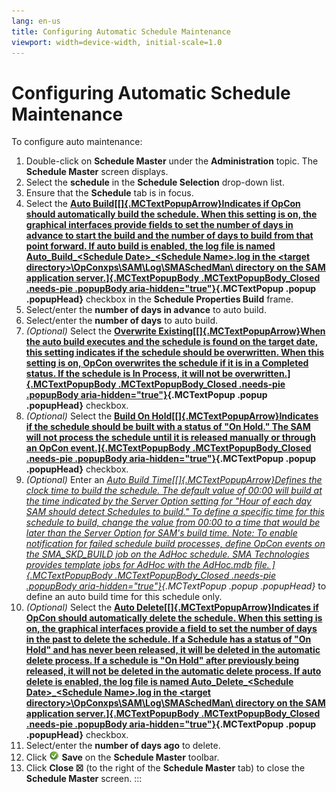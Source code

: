 ```yaml
---
lang: en-us
title: Configuring Automatic Schedule Maintenance
viewport: width=device-width, initial-scale=1.0
---
```


#  Configuring Automatic Schedule Maintenance

To configure auto maintenance:

1.  Double-click on **Schedule Master** under the **Administration**
    topic. The **Schedule Master** screen displays.
2.  Select the **schedule** in the **Schedule Selection** drop-down
    list.
3.  Ensure that the **Schedule** tab is in focus.
4.  Select the **[Auto Build[[]{.MCTextPopupArrow}Indicates if OpCon     should automatically build the schedule. When this setting is on,
    the graphical interfaces provide fields to set the number of days in
    advance to start the build and the number of days to build from that
    point forward. If auto build is enabled, the log file is named
    Auto_Build\_\<Schedule Date\>\_\<Schedule Name\>.log in the \<target
    directory\>\\OpConxps\\SAM\\Log\\SMASchedMan\\ directory on the SAM
    application server.]{.MCTextPopupBody .MCTextPopupBody_Closed
    .needs-pie .popupBody
    aria-hidden="true"}](javascript:void(0)){.MCTextPopup .popup
    .popupHead}** checkbox in the **Schedule Properties Build** frame.
5.  Select/enter the **number of days in advance** to auto build.
6.  Select/enter the **number of days** to auto build.
7.  *(Optional)* Select the **[Overwrite     Existing[[]{.MCTextPopupArrow}When the auto build executes and the
    schedule is found on the target date, this setting indicates if the
    schedule should be overwritten. When this setting is on, OpCon
    overwrites the schedule if it is in a Completed status. If the
    schedule is In Process, it will not be
    overwritten.]{.MCTextPopupBody .MCTextPopupBody_Closed .needs-pie
    .popupBody aria-hidden="true"}](javascript:void(0)){.MCTextPopup
    .popup .popupHead}** checkbox.
8.  *(Optional)* Select the **[Build On     Hold[[]{.MCTextPopupArrow}Indicates if the schedule should be built
    with a status of \"On Hold.\" The SAM will not process the schedule
    until it is released manually or through an OpCon
    event.]{.MCTextPopupBody .MCTextPopupBody_Closed .needs-pie
    .popupBody aria-hidden="true"}](javascript:void(0)){.MCTextPopup
    .popup .popupHead}** checkbox.
9.  *(Optional)* Enter an *[Auto Build     Time[[]{.MCTextPopupArrow}Defines the clock time to build the
    schedule. The default value of 00:00 will build at the time
    indicated by the Server Option setting for \"Hour of each day SAM
    should detect Schedules to build.\" To define a specific time for
    this schedule to build, change the value from 00:00 to a time that
    would be later than the Server Option for SAM\'s build time. Note:
    To enable notification for failed schedule build processes, define
    OpCon events on the SMA_SKD_BUILD job on the AdHoc schedule. SMA
    Technologies provides template jobs for AdHoc with the AdHoc.mdb
    file. ]{.MCTextPopupBody .MCTextPopupBody_Closed .needs-pie
    .popupBody aria-hidden="true"}](javascript:void(0)){.MCTextPopup
    .popup .popupHead}* to define an auto build time for this schedule
    only.
10. *(Optional)* Select the **[Auto     Delete[[]{.MCTextPopupArrow}Indicates if OpCon should automatically
    delete the schedule. When this setting is on, the graphical
    interfaces provide a field to set the number of days in the past to
    delete the schedule. If a Schedule has a status of \"On Hold\" and
    has never been released, it will be deleted in the automatic delete
    process. If a schedule is \"On Hold\" after previously being
    released, it will not be deleted in the automatic delete process. If
    auto delete is enabled, the log file is named
    Auto_Delete\_\<Schedule Date\>\_\<Schedule Name\>.log in the
    \<target directory\>\\OpConxps\\SAM\\Log\\SMASchedMan\\ directory on
    the SAM application server.]{.MCTextPopupBody
    .MCTextPopupBody_Closed .needs-pie .popupBody
    aria-hidden="true"}](javascript:void(0)){.MCTextPopup .popup
    .popupHead}** checkbox.
11. Select/enter the **number of days ago** to delete.
12. Click ![Green circle with white checkmark     inside](../../../Resources/Images/EM/EMsave.png "Save icon")
    **Save** on the **Schedule Master** toolbar.
13. Click **Close ☒** (to the right of the **Schedule Master** tab) to
    close the **Schedule Master** screen.
:::

 

